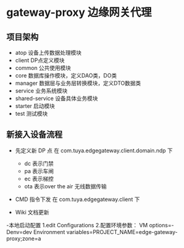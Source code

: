 # gateway-proxy 边缘网关代理
## 项目架构
- atop     设备上传数据处理模块
- client   DP点定义模块
- common   公共使用模块
- core     数据库操作模块，定义DAO类，DO类
- manager  数据层与业务层转换模块，定义DTO数据类
- service  业务系统模块
- shared-service 设备具体业务模块
- starter  启动模块
- test     测试模块

## 新接入设备流程
- 先定义新 DP 点
  在 com.tuya.edgegateway.client.domain.ndp 下
  - dc 表示门禁
  - pa 表示车闸
  - ec 表示梯控
  - ota 表示over the air 无线数据传输
- CMD 指令下发
  在 com.tuya.edgegateway.client 下

- Wiki 文档更新

-本地启动配置
  1.edit Configurations
  2.配置环境参数：
  VM options=-Denv=dev
  Environment variables=PROJECT_NAME=edge-gateway-proxy;zone=a
